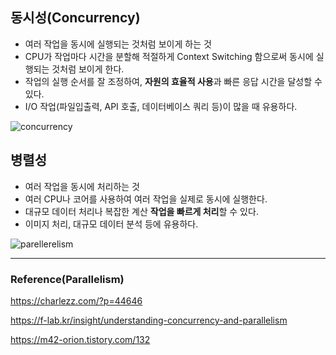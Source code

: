 ## 동시성(Concurrency)
- 여러 작업을 동시에 실행되는 것처럼 보이게 하는 것
- CPU가 작업마다 시간을 분할해 적절하게 Context Switching 함으로써 동시에 실행되는 것처럼 보이게 한다.
- 작업의 실행 순서를 잘 조정하여, **자원의 효율적 사용**과 빠른 응답 시간을 달성할 수 있다.
- I/O 작업(파일입출력, API 호출, 데이터베이스 쿼리 등)이 많을 때 유용하다.

![concurrency](https://github.com/sunyesle/TIL/assets/45172865/5a9d0107-7fad-4d2d-a2e8-04b599199041)

## 병렬성
- 여러 작업을 동시에 처리하는 것
- 여러 CPU나 코어를 사용하여 여러 작업을 실제로 동시에 실행한다.
- 대규모 데이터 처리나 복잡한 계산 **작업을 빠르게 처리**할 수 있다.
- 이미지 처리, 대규모 데이터 분석 등에 유용하다.

![parellerelism](https://github.com/sunyesle/TIL/assets/45172865/e70a2081-e919-4d8f-b958-e3593e5e5354)

---
### Reference(Parallelism)
https://charlezz.com/?p=44646

https://f-lab.kr/insight/understanding-concurrency-and-parallelism

https://m42-orion.tistory.com/132
